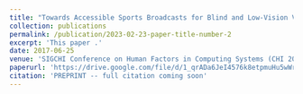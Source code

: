 ```yaml
---
title: "Towards Accessible Sports Broadcasts for Blind and Low-Vision Viewers"
collection: publications
permalink: /publication/2023-02-23-paper-title-number-2
excerpt: 'This paper .'
date: 2017-06-25
venue: 'SIGCHI Conference on Human Factors in Computing Systems (CHI 2023, Extended Abstracts)'
paperurl: 'https://drive.google.com/file/d/1_qrADa6JeI4576k8etpmuHu5wWrHoKjn/view'
citation: 'PREPRINT -- full citation coming soon'
---
```

